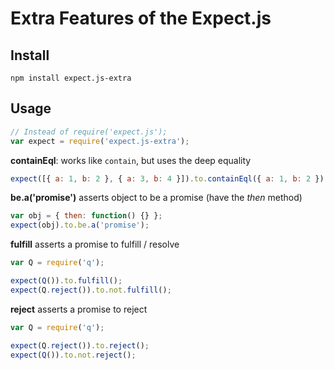 # Extra Features of the Expect.js

## Install

```
npm install expect.js-extra
```

## Usage

```js
// Instead of require('expect.js');
var expect = require('expect.js-extra');
```

**containEql**: works like `contain`, but uses the deep equality

```js
expect([{ a: 1, b: 2 }, { a: 3, b: 4 }]).to.containEql({ a: 1, b: 2 });
```

**be.a('promise')** asserts object to be a promise (have the *then* method)

```js
var obj = { then: function() {} };
expect(obj).to.be.a('promise');
```
**fulfill** asserts a promise to fulfill / resolve

```js
var Q = require('q');

expect(Q()).to.fulfill();
expect(Q.reject()).to.not.fulfill();
```

**reject** asserts a promise to reject

```js
var Q = require('q');

expect(Q.reject()).to.reject();
expect(Q()).to.not.reject();
```

